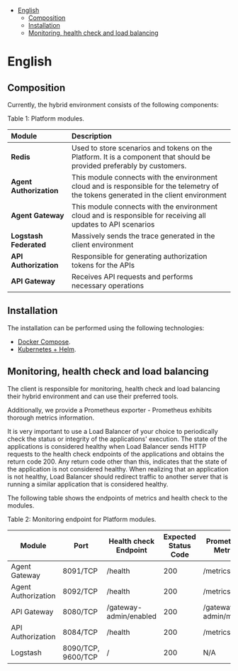 <!-- TOC -->

- [English](#english)
  - [Composition](#composition)
  - [Installation](#installation)
  - [Monitoring, health check and load balancing](#monitoring-health-check-and-load-balancing)

<!-- TOC -->

# English

## Composition

Currently, the hybrid environment consists of the following components:

Table 1: Platform modules.

| Module | Description |
|:---|:---|
| **Redis** | Used to store scenarios and tokens on the Platform. It is a component that should be provided preferably by customers. |
| **Agent Authorization** | This module connects with the environment cloud and is responsible for the telemetry of the tokens generated in the client environment |
| **Agent Gateway** | This module connects with the environment cloud and is responsible for receiving all updates to API scenarios |
| **Logstash Federated** | Massively sends the trace generated in the client environment |
| **API Authorization** | Responsible for generating authorization tokens for the APIs |
| **API Gateway** | Receives API requests and performs necessary operations |

## Installation

The installation can be performed using the following technologies:

* [Docker Compose](compose/README_en.md).
* [Kubernetes + Helm](kubernetes/README_en.md).

## Monitoring, health check and load balancing

The client is responsible for monitoring, health check and load balancing their hybrid environment and can use their preferred tools.

Additionally, we provide a Prometheus exporter - Prometheus exhibits thorough metrics information.

It is very important to use a Load Balancer of your choice to periodically check the status or integrity of the applications' execution. The state of the applications is considered healthy when Load Balancer sends HTTP requests to the health check endpoints of the applications and obtains the return code 200. Any return code other than this, indicates that the state of the application is not considered healthy. When realizing that an application is not healthy, Load Balancer should redirect traffic to another server that is running a similar application that is considered healthy.

The following table shows the endpoints of metrics and health check to the modules.

Table 2: Monitoring endpoint for Platform modules.

| **Module** | **Port** | **Health check Endpoint** | **Expected Status Code** | **Prometheus Metrics** |
| --- | --- | --- | --- | --- |
| Agent Gateway | 8091/TCP | /health | 200 | /metrics |
| Agent Authorization | 8092/TCP | /health | 200 | /metrics |
| API Gateway | 8080/TCP | /gateway-admin/enabled | 200 | /gateway-admin/metrics |
| API Authorization | 8084/TCP | /health | 200 | /metrics |
| Logstash | 8090/TCP, 9600/TCP | / | 200 | N/A |
